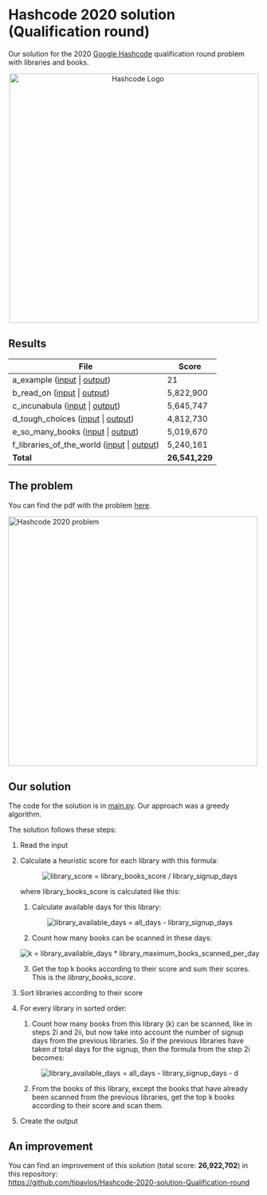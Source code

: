 # Hashcode 2020 solution (Qualification round)
Our solution for the 2020 [Google Hashcode](https://codingcompetitions.withgoogle.com/hashcode) qualification round problem with libraries and books.

<p align="center">
<img src="/images/hashcode.jpg" alt="Hashcode Logo" width="500"/>
</p>


## Results

| File  | Score |
| ------------- | ------------- |
| a_example ([input](inputs/a_example.txt) \| [output](outputs/a_example.out)) | 21 |
| b_read_on ([input](inputs/b_read_on.txt) \| [output](outputs/b_read_on.out)) | 5,822,900 |
| c_incunabula ([input](inputs/c_incunabula.txt) \| [output](outputs/c_incunabula.out)) | 5,645,747 |
| d_tough_choices ([input](inputs/d_tough_choices.txt) \| [output](outputs/d_tough_choices.out)) | 4,812,730 |
| e_so_many_books ([input](inputs/e_so_many_books.txt) \| [output](outputs/e_so_many_books.out)) | 5,019,670 |
| f_libraries_of_the_world ([input](inputs/f_libraries_of_the_world.txt) \| [output](outputs/f_libraries_of_the_world.out)) | 5,240,161 |
| **Total** | **26,541,229** |


## The problem

You can find the pdf with the problem [here](hashcode_2020_online_qualification_round.pdf).

<img src="/images/hashcode_2020_problem.png" alt="Hashcode 2020 problem" width="500"/>


## Our solution

The code for the solution is in [main.py](main.py). Our approach was a greedy algorithm.

The solution follows these steps:

1. Read the input
2. Calculate a heuristic score for each library with this formula:

   
   <p align="center">
   <img src="https://latex.codecogs.com/svg.latex?\Large&space;library\_score=\frac{library\_books\_score}{library\_signup\_days}" title="library_score = library_books_score / library_signup_days" />
   </p>  

   where library_books_score is calculated like this:

   1. Calculate available days for this library:

   <p align="center">
   <img src="https://latex.codecogs.com/svg.latex?\Large&space;library\_available\_days=all\_days-library\_signup\_days" title="library_available_days = all_days - library_signup_days" />
   </p>

   2. Count how many books can be scanned in these days:

   <p align="center">
   <img src="https://latex.codecogs.com/svg.latex?\Large&space;k=library\_available\_days&space;\times&space;library\_maximum\_books\_scanned\_per\_day" title="k = library_available_days * library_maximum_books_scanned_per_day" />
   </p>

   3. Get the top k books according to their score and sum their scores. This is the *library_books_score*.

3. Sort libraries according to their score
4. For every library in sorted order:
   1. Count how many books from this library (k) can be scanned, like in steps 2i and 2ii, but now take into account the number of signup days from the previous libraries. So if the previous libraries have taken *d* total days for the signup, then the formula from the step 2i becomes:
   <p align="center">
   <img src="https://latex.codecogs.com/svg.latex?\Large&space;library\_available\_days=all\_days-library\_signup\_days-d" title="library_available_days = all_days - library_signup_days - d" />
   </p>
   
   2. From the books of this library, except the books that have already been scanned from the previous libraries, get the top k books according to their score and scan them.

5. Create the output

## An improvement

You can find an improvement of this solution (total score: **26,922,702**) in this repository:  
https://github.com/tipavlos/Hashcode-2020-solution-Qualification-round



